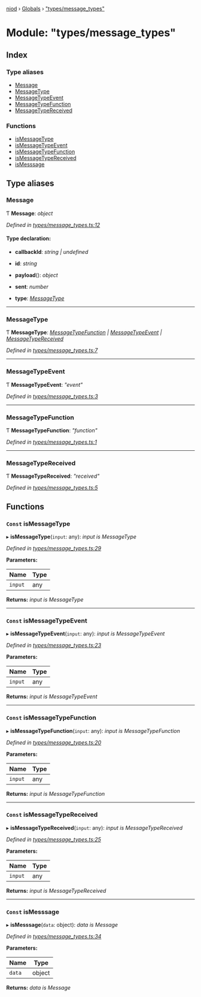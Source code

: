 [niod](../README.md) › [Globals](../globals.md) › ["types/message_types"](_types_message_types_.md)

# Module: "types/message_types"

## Index

### Type aliases

* [Message](_types_message_types_.md#message)
* [MessageType](_types_message_types_.md#messagetype)
* [MessageTypeEvent](_types_message_types_.md#messagetypeevent)
* [MessageTypeFunction](_types_message_types_.md#messagetypefunction)
* [MessageTypeReceived](_types_message_types_.md#messagetypereceived)

### Functions

* [isMessageType](_types_message_types_.md#const-ismessagetype)
* [isMessageTypeEvent](_types_message_types_.md#const-ismessagetypeevent)
* [isMessageTypeFunction](_types_message_types_.md#const-ismessagetypefunction)
* [isMessageTypeReceived](_types_message_types_.md#const-ismessagetypereceived)
* [isMesssage](_types_message_types_.md#const-ismesssage)

## Type aliases

###  Message

Ƭ **Message**: *object*

*Defined in [types/message_types.ts:12](https://github.com/Ked57/NIOD/blob/3d4f24b/src/types/message_types.ts#L12)*

#### Type declaration:

* **callbackId**: *string | undefined*

* **id**: *string*

* **payload**(): *object*

* **sent**: *number*

* **type**: *[MessageType](_types_message_types_.md#messagetype)*

___

###  MessageType

Ƭ **MessageType**: *[MessageTypeFunction](_types_message_types_.md#messagetypefunction) | [MessageTypeEvent](_types_message_types_.md#messagetypeevent) | [MessageTypeReceived](_types_message_types_.md#messagetypereceived)*

*Defined in [types/message_types.ts:7](https://github.com/Ked57/NIOD/blob/3d4f24b/src/types/message_types.ts#L7)*

___

###  MessageTypeEvent

Ƭ **MessageTypeEvent**: *"event"*

*Defined in [types/message_types.ts:3](https://github.com/Ked57/NIOD/blob/3d4f24b/src/types/message_types.ts#L3)*

___

###  MessageTypeFunction

Ƭ **MessageTypeFunction**: *"function"*

*Defined in [types/message_types.ts:1](https://github.com/Ked57/NIOD/blob/3d4f24b/src/types/message_types.ts#L1)*

___

###  MessageTypeReceived

Ƭ **MessageTypeReceived**: *"received"*

*Defined in [types/message_types.ts:5](https://github.com/Ked57/NIOD/blob/3d4f24b/src/types/message_types.ts#L5)*

## Functions

### `Const` isMessageType

▸ **isMessageType**(`input`: any): *input is MessageType*

*Defined in [types/message_types.ts:29](https://github.com/Ked57/NIOD/blob/3d4f24b/src/types/message_types.ts#L29)*

**Parameters:**

Name | Type |
------ | ------ |
`input` | any |

**Returns:** *input is MessageType*

___

### `Const` isMessageTypeEvent

▸ **isMessageTypeEvent**(`input`: any): *input is MessageTypeEvent*

*Defined in [types/message_types.ts:23](https://github.com/Ked57/NIOD/blob/3d4f24b/src/types/message_types.ts#L23)*

**Parameters:**

Name | Type |
------ | ------ |
`input` | any |

**Returns:** *input is MessageTypeEvent*

___

### `Const` isMessageTypeFunction

▸ **isMessageTypeFunction**(`input`: any): *input is MessageTypeFunction*

*Defined in [types/message_types.ts:20](https://github.com/Ked57/NIOD/blob/3d4f24b/src/types/message_types.ts#L20)*

**Parameters:**

Name | Type |
------ | ------ |
`input` | any |

**Returns:** *input is MessageTypeFunction*

___

### `Const` isMessageTypeReceived

▸ **isMessageTypeReceived**(`input`: any): *input is MessageTypeReceived*

*Defined in [types/message_types.ts:25](https://github.com/Ked57/NIOD/blob/3d4f24b/src/types/message_types.ts#L25)*

**Parameters:**

Name | Type |
------ | ------ |
`input` | any |

**Returns:** *input is MessageTypeReceived*

___

### `Const` isMesssage

▸ **isMesssage**(`data`: object): *data is Message*

*Defined in [types/message_types.ts:34](https://github.com/Ked57/NIOD/blob/3d4f24b/src/types/message_types.ts#L34)*

**Parameters:**

Name | Type |
------ | ------ |
`data` | object |

**Returns:** *data is Message*
